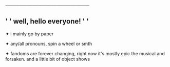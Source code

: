 
┈┈┈┈┈┈┈┈┈┈┈┈┈┈┈┈┈┈┈┈┈┈┈┈┈┈┈┈┈┈┈

## ' ' well, hello everyone! ' '

✦ i mainly go by paper

✦ any/all pronouns, spin a wheel or smth

✦ fandoms are forever changing, right now it's mostly epic the musical and forsaken. and a little bit of object shows
